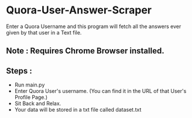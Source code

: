 # Quora-User-Answer-Scraper
Enter a Quora Username and this program will fetch all the answers ever given by that user in a Text file.

## Note : Requires Chrome Browser installed.

## Steps :
* Run main.py
* Enter Quora User's username. (You can find it in the URL of that User's Profile Page.)
* Sit Back and Relax.
* Your data will be stored in a txt file called dataset.txt
